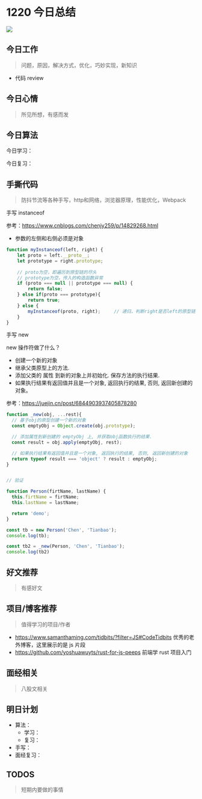
# 1220 今日总结

![](http://h2.ioliu.cn/bing/GiantManta_ZH-CN0594951444_1920x1080.jpg)


## 今日工作
> 问题，原因，解决方式，优化，巧妙实现，新知识

- 代码 review



## 今日心情
> 所见所想，有感而发


## 今日算法

今日学习：


今日复习：


## 手撕代码
> 防抖节流等各种手写，http和网络，浏览器原理，性能优化，Webpack

手写 instanceof

参考：https://www.cnblogs.com/chenjy259/p/14829268.html

- 参数的左侧和右侧必须是对象

```js
function myInstanceof(left, right) {
    let proto = left.__proto__;
    let prototype = right.prototype;
    
    // proto为空，即遍历到原型链的尽头
    // prototype为空，传入的构造函数异常
    if (proto === null || prototype === null) {
        return false;
    } else if(proto === prototype){
        return true;
    } else {
        myInstanceof(proto, right);		// 递归，判断right是否left的原型链上
    }
}
```

手写 new

new 操作符做了什么？

- 创建一个新的对象
- 继承父类原型上的方法.
- 添加父类的 属性 到新的对象上并初始化. 保存方法的执行结果.
- 如果执行结果有返回值并且是一个对象, 返回执行的结果, 否则, 返回新创建的对象。

参考：https://juejin.cn/post/6844903937405878280

```js
function _new(obj, ...rest){
  // 基于obj的原型创建一个新的对象
  const emptyObj = Object.create(obj.prototype);

  // 添加属性到新创建的 emptyObj 上, 并获取obj函数执行的结果.
  const result = obj.apply(emptyObj, rest);

  // 如果执行结果有返回值并且是一个对象, 返回执行的结果, 否则, 返回新创建的对象
  return typeof result === 'object' ? result : emptyObj;
}


// 验证

function Person(firtName, lastName) {
  this.firtName = firtName;
  this.lastName = lastName;

  return 'demo';
}

const tb = new Person('Chen', 'Tianbao');
console.log(tb);

const tb2 = _new(Person, 'Chen', 'Tianbao');
console.log(tb2)

```


## 好文推荐
> 有感好文


## 项目/博客推荐
> 值得学习的项目/作者

- https://www.samanthaming.com/tidbits/?filter=JS#CodeTidbits 优秀的老外博客，这里展示的是 js 片段
- https://github.com/yoshuawuyts/rust-for-js-peeps 前端学 rust 项目入门


## 面经相关
> 八股文相关

## 明日计划

- 算法：
  - 学习：
  - 复习：
- 手写：
- 面经复习：

## TODOS
> 短期内要做的事情